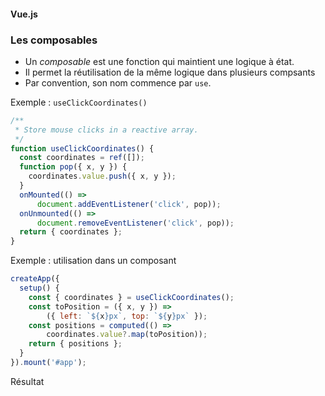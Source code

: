 #### Vue.js
### Les composables

<div class="r-stack">

<div class="fragment fade-out" data-fragment-index="1">

* Un *composable* est une fonction qui maintient une logique à état.
* Il permet la réutilisation de la même logique dans plusieurs compsants
* Par convention, son nom commence par `use`.

</div>

<div class="fragment fade-in-then-out" data-fragment-index="1">

Exemple : `useClickCoordinates()`

```javascript
/**
 * Store mouse clicks in a reactive array.
 */
function useClickCoordinates() {
  const coordinates = ref([]);
  function pop({ x, y }) {
    coordinates.value.push({ x, y });
  }
  onMounted(() =>
      document.addEventListener('click', pop));
  onUnmounted(() =>
      document.removeEventListener('click', pop));
  return { coordinates };
}
```

</div>

<div class="fragment fade-in-then-out" data-fragment-index="2">

Exemple : utilisation dans un composant

```javascript [3]
createApp({
  setup() {
    const { coordinates } = useClickCoordinates();
    const toPosition = ({ x, y }) =>
        ({ left: `${x}px`, top: `${y}px` });
    const positions = computed(() =>
        coordinates.value?.map(toPosition));
    return { positions };
  }
}).mount('#app');
```


</div>

<div class="fragment fade-in" data-fragment-index="3">

Résultat


<div data-code-example="vue-composables" data-code-example-size="big"></div>

</div>

</div>

